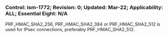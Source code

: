 ### Control: ism-1772; Revision: 0; Updated: Mar-22; Applicability: ALL; Essential Eight: N/A
<p>PRF_HMAC_SHA2_256, PRF_HMAC_SHA2_384 or PRF_HMAC_SHA2_512 is used for IPsec connections, preferably PRF_HMAC_SHA2_512.</p>